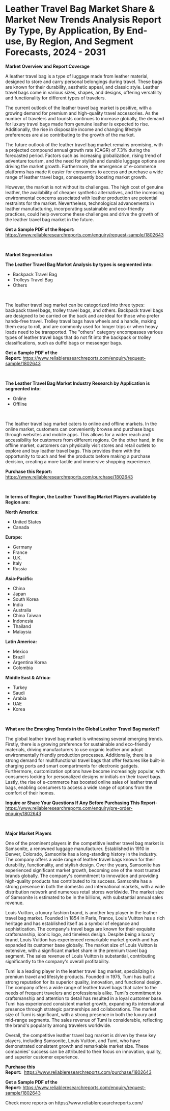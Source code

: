 <p><h1>Leather Travel Bag Market Share & Market New Trends Analysis Report By Type, By Application, By End-use, By Region, And Segment Forecasts, 2024 - 2031</h1></p><p><strong>Market Overview and Report Coverage</strong></p>
<p><p>A leather travel bag is a type of luggage made from leather material, designed to store and carry personal belongings during travel. These bags are known for their durability, aesthetic appeal, and classic style. Leather travel bags come in various sizes, shapes, and designs, offering versatility and functionality for different types of travelers.</p><p>The current outlook of the leather travel bag market is positive, with a growing demand for premium and high-quality travel accessories. As the number of travelers and tourists continues to increase globally, the demand for luxury travel bags made from genuine leather is expected to rise. Additionally, the rise in disposable income and changing lifestyle preferences are also contributing to the growth of the market.</p><p>The future outlook of the leather travel bag market remains promising, with a projected compound annual growth rate (CAGR) of 7.3% during the forecasted period. Factors such as increasing globalization, rising trend of adventure tourism, and the need for stylish and durable luggage options are driving the market growth. Furthermore, the emergence of e-commerce platforms has made it easier for consumers to access and purchase a wide range of leather travel bags, consequently boosting market growth.</p><p>However, the market is not without its challenges. The high cost of genuine leather, the availability of cheaper synthetic alternatives, and the increasing environmental concerns associated with leather production are potential restraints for the market. Nevertheless, technological advancements in leather manufacturing, incorporating sustainable and eco-friendly practices, could help overcome these challenges and drive the growth of the leather travel bag market in the future.</p></p>
<p><strong>Get a Sample PDF of the Report:</strong> <a href="https://www.reliableresearchreports.com/enquiry/request-sample/1802643">https://www.reliableresearchreports.com/enquiry/request-sample/1802643</a></p>
<p>&nbsp;</p>
<p><strong>Market Segmentation</strong></p>
<p><strong>The Leather Travel Bag Market Analysis by types is segmented into:</strong></p>
<p><ul><li>Backpack Travel Bag</li><li>Trolleys Travel Bag</li><li>Others</li></ul></p>
<p>&nbsp;</p>
<p><p>The leather travel bag market can be categorized into three types: backpack travel bags, trolley travel bags, and others. Backpack travel bags are designed to be carried on the back and are ideal for those who prefer hands-free travel. Trolley travel bags have wheels and a handle, making them easy to roll, and are commonly used for longer trips or when heavy loads need to be transported. The "others" category encompasses various types of leather travel bags that do not fit into the backpack or trolley classifications, such as duffel bags or messenger bags.</p></p>
<p><strong>Get a Sample PDF of the Report:</strong>&nbsp;<a href="https://www.reliableresearchreports.com/enquiry/request-sample/1802643">https://www.reliableresearchreports.com/enquiry/request-sample/1802643</a></p>
<p>&nbsp;</p>
<p><strong>The Leather Travel Bag Market Industry Research by Application is segmented into:</strong></p>
<p><ul><li>Online</li><li>Offline</li></ul></p>
<p>&nbsp;</p>
<p><p>The leather travel bag market caters to online and offline markets. In the online market, customers can conveniently browse and purchase bags through websites and mobile apps. This allows for a wider reach and accessibility for customers from different regions. On the other hand, in the offline market, customers can physically visit stores and retail outlets to explore and buy leather travel bags. This provides them with the opportunity to touch and feel the products before making a purchase decision, creating a more tactile and immersive shopping experience.</p></p>
<p><strong>Purchase this Report:</strong>&nbsp; <a href="https://www.reliableresearchreports.com/purchase/1802643">https://www.reliableresearchreports.com/purchase/1802643</a></p>
<p>&nbsp;</p>
<p><strong>In terms of Region, the Leather Travel Bag Market Players available by Region are:</strong></p>
<p>
    <p> <strong> North America: </strong>
        <ul>
            <li>United States</li>
            <li>Canada</li>
        </ul>
        </p> 
    <p> <strong> Europe: </strong>
        <ul>
            <li>Germany</li>
            <li>France</li>
            <li>U.K.</li>
            <li>Italy</li>
            <li>Russia</li>
        </ul>
        </p> 
    <p> <strong> Asia-Pacific: </strong>
        <ul>
            <li>China</li>
            <li>Japan</li>
            <li>South Korea</li>
            <li>India</li>
            <li>Australia</li>
            <li>China Taiwan</li>
            <li>Indonesia</li>
            <li>Thailand</li>
            <li>Malaysia</li>
        </ul>
        </p> 
    <p> <strong> Latin America: </strong>
        <ul>
            <li>Mexico</li>
            <li>Brazil</li>
            <li>Argentina Korea</li>
            <li>Colombia</li>
        </ul>
        </p> 
    <p> <strong> Middle East & Africa: </strong>
        <ul>
            <li>Turkey</li>
            <li>Saudi</li>
            <li>Arabia</li>
            <li>UAE</li>
            <li>Korea</li>
        </ul>
    </p>
    </p>
<p>&nbsp;</p>
<p><strong>What are the Emerging Trends in the Global Leather Travel Bag market?</strong></p>
<p><p>The global leather travel bag market is witnessing several emerging trends. Firstly, there is a growing preference for sustainable and eco-friendly materials, driving manufacturers to use organic leather and adopt environmentally friendly production processes. Additionally, there is a strong demand for multifunctional travel bags that offer features like built-in charging ports and smart compartments for electronic gadgets. Furthermore, customization options have become increasingly popular, with consumers looking for personalized designs or initials on their travel bags. Lastly, the rise of e-commerce has boosted online sales of leather travel bags, enabling consumers to access a wide range of options from the comfort of their homes.</p></p>
<p><strong>Inquire or Share Your Questions If Any Before Purchasing This Report</strong>- <a href="https://www.reliableresearchreports.com/enquiry/pre-order-enquiry/1802643">https://www.reliableresearchreports.com/enquiry/pre-order-enquiry/1802643</a></p>
<p>&nbsp;</p>
<p><strong>Major Market Players</strong></p>
<p><p>One of the prominent players in the competitive leather travel bag market is Samsonite, a renowned luggage manufacturer. Established in 1910 in Denver, Colorado, Samsonite has a long-standing history in the industry. The company offers a wide range of leather travel bags known for their durability, functionality, and stylish design. Over the years, Samsonite has experienced significant market growth, becoming one of the most trusted brands globally. The company's commitment to innovation and providing high-quality products has contributed to its success. Samsonite has a strong presence in both the domestic and international markets, with a wide distribution network and numerous retail stores worldwide. The market size of Samsonite is estimated to be in the billions, with substantial annual sales revenue.</p><p>Louis Vuitton, a luxury fashion brand, is another key player in the leather travel bag market. Founded in 1854 in Paris, France, Louis Vuitton has a rich heritage and has established itself as a symbol of elegance and sophistication. The company's travel bags are known for their exquisite craftsmanship, iconic logo, and timeless design. Despite being a luxury brand, Louis Vuitton has experienced remarkable market growth and has expanded its customer base globally. The market size of Louis Vuitton is extensive, with a significant market share in the premium travel bag segment. The sales revenue of Louis Vuitton is substantial, contributing significantly to the company's overall profitability.</p><p>Tumi is a leading player in the leather travel bag market, specializing in premium travel and lifestyle products. Founded in 1975, Tumi has built a strong reputation for its superior quality, innovation, and functional design. The company offers a wide range of leather travel bags that cater to the needs of frequent travelers and professionals alike. Tumi's commitment to craftsmanship and attention to detail has resulted in a loyal customer base. Tumi has experienced consistent market growth, expanding its international presence through strategic partnerships and collaborations. The market size of Tumi is significant, with a strong presence in both the luxury and mid-range segments. The sales revenue of Tumi is considerable, reflecting the brand's popularity among travelers worldwide.</p><p>Overall, the competitive leather travel bag market is driven by these key players, including Samsonite, Louis Vuitton, and Tumi, who have demonstrated consistent growth and remarkable market size. These companies' success can be attributed to their focus on innovation, quality, and superior customer experience.</p></p>
<p><strong>Purchase this Report:</strong>&nbsp;&nbsp;<a href="https://www.reliableresearchreports.com/purchase/1802643">https://www.reliableresearchreports.com/purchase/1802643</a></p>
<p></p>
<p><strong>Get a Sample PDF of the Report:</strong>&nbsp;<a href="https://www.reliableresearchreports.com/enquiry/request-sample/1802643">https://www.reliableresearchreports.com/enquiry/request-sample/1802643</a></p>
<p>Check more reports on https://www.reliableresearchreports.com/</p>